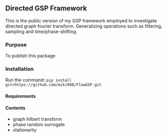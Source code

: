 ## Directed GSP Framework

This is the public version of my GSP framework employed to investigate directed graph fourier transform. Generalizing operations such as filtering, sampling and time/phase-shifting. 

### Purpose

To publish this package

### Installation

Run the command:
`pip install git+https://github.com/miki998/FlowGSP.git`

#### Requirements

#### Contents

- graph hilbert transform
- phase random surrogate
- stationarity
